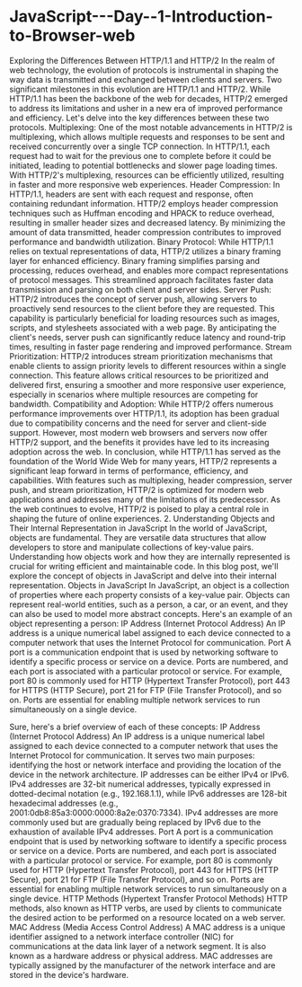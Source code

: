# JavaScript---Day--1-Introduction-to-Browser-web

Exploring the Differences Between HTTP/1.1 and HTTP/2
In the realm of web technology, the evolution of protocols is instrumental in shaping the way data is transmitted and exchanged between clients and servers. Two significant milestones in this evolution are HTTP/1.1 and HTTP/2. While HTTP/1.1 has been the backbone of the web for decades, HTTP/2 emerged to address its limitations and usher in a new era of improved performance and efficiency. Let's delve into the key differences between these two protocols.
Multiplexing: One of the most notable advancements in HTTP/2 is multiplexing, which allows multiple requests and responses to be sent and received concurrently over a single TCP connection. In HTTP/1.1, each request had to wait for the previous one to complete before it could be initiated, leading to potential bottlenecks and slower page loading times. With HTTP/2's multiplexing, resources can be efficiently utilized, resulting in faster and more responsive web experiences.
Header Compression: In HTTP/1.1, headers are sent with each request and response, often containing redundant information. HTTP/2 employs header compression techniques such as Huffman encoding and HPACK to reduce overhead, resulting in smaller header sizes and decreased latency. By minimizing the amount of data transmitted, header compression contributes to improved performance and bandwidth utilization.
Binary Protocol: While HTTP/1.1 relies on textual representations of data, HTTP/2 utilizes a binary framing layer for enhanced efficiency. Binary framing simplifies parsing and processing, reduces overhead, and enables more compact representations of protocol messages. This streamlined approach facilitates faster data transmission and parsing on both client and server sides.
Server Push: HTTP/2 introduces the concept of server push, allowing servers to proactively send resources to the client before they are requested. This capability is particularly beneficial for loading resources such as images, scripts, and stylesheets associated with a web page. By anticipating the client's needs, server push can significantly reduce latency and round-trip times, resulting in faster page rendering and improved performance.
Stream Prioritization: HTTP/2 introduces stream prioritization mechanisms that enable clients to assign priority levels to different resources within a single connection. This feature allows critical resources to be prioritized and delivered first, ensuring a smoother and more responsive user experience, especially in scenarios where multiple resources are competing for bandwidth.
Compatibility and Adoption: While HTTP/2 offers numerous performance improvements over HTTP/1.1, its adoption has been gradual due to compatibility concerns and the need for server and client-side support. However, most modern web browsers and servers now offer HTTP/2 support, and the benefits it provides have led to its increasing adoption across the web.
In conclusion, while HTTP/1.1 has served as the foundation of the World Wide Web for many years, HTTP/2 represents a significant leap forward in terms of performance, efficiency, and capabilities. With features such as multiplexing, header compression, server push, and stream prioritization, HTTP/2 is optimized for modern web applications and addresses many of the limitations of its predecessor. As the web continues to evolve, HTTP/2 is poised to play a central role in shaping the future of online experiences.
2. Understanding Objects and Their Internal Representation in JavaScript
In the world of JavaScript, objects are fundamental. They are versatile data structures that allow developers to store and manipulate collections of key-value pairs. Understanding how objects work and how they are internally represented is crucial for writing efficient and maintainable code. In this blog post, we'll explore the concept of objects in JavaScript and delve into their internal representation.
Objects in JavaScript
In JavaScript, an object is a collection of properties where each property consists of a key-value pair. Objects can represent real-world entities, such as a person, a car, or an event, and they can also be used to model more abstract concepts. Here's an example of an object representing a person:
IP Address (Internet Protocol Address)
An IP address is a unique numerical label assigned to each device connected to a computer network that uses the Internet Protocol for communication.
Port
A port is a communication endpoint that is used by networking software to identify a specific process or service on a device. Ports are numbered, and each port is associated with a particular protocol or service. For example, port 80 is commonly used for HTTP (Hypertext Transfer Protocol), port 443 for HTTPS (HTTP Secure), port 21 for FTP (File Transfer Protocol), and so on. Ports are essential for enabling multiple network services to run simultaneously on a single device.

Sure, here's a brief overview of each of these concepts:
IP Address (Internet Protocol Address)
An IP address is a unique numerical label assigned to each device connected to a computer network that uses the Internet Protocol for communication. It serves two main purposes: identifying the host or network interface and providing the location of the device in the network architecture. IP addresses can be either IPv4 or IPv6. IPv4 addresses are 32-bit numerical addresses, typically expressed in dotted-decimal notation (e.g., 192.168.1.1), while IPv6 addresses are 128-bit hexadecimal addresses (e.g., 2001:0db8:85a3:0000:0000:8a2e:0370:7334). IPv4 addresses are more commonly used but are gradually being replaced by IPv6 due to the exhaustion of available IPv4 addresses.
Port
A port is a communication endpoint that is used by networking software to identify a specific process or service on a device. Ports are numbered, and each port is associated with a particular protocol or service. For example, port 80 is commonly used for HTTP (Hypertext Transfer Protocol), port 443 for HTTPS (HTTP Secure), port 21 for FTP (File Transfer Protocol), and so on. Ports are essential for enabling multiple network services to run simultaneously on a single device.
HTTP Methods (Hypertext Transfer Protocol Methods)
HTTP methods, also known as HTTP verbs, are used by clients to communicate the desired action to be performed on a resource located on a web server. 
MAC Address (Media Access Control Address)
A MAC address is a unique identifier assigned to a network interface controller (NIC) for communications at the data link layer of a network segment. It is also known as a hardware address or physical address. MAC addresses are typically assigned by the manufacturer of the network interface and are stored in the device's hardware. 

